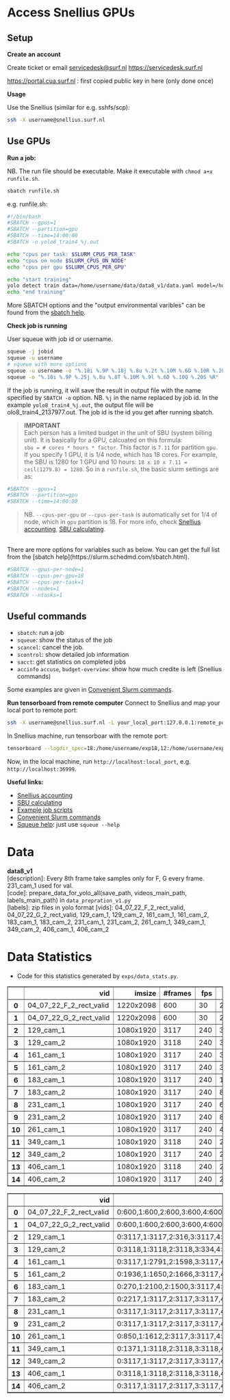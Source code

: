 # Access Snellius GPUs

## Setup 
**Create an account**

Create ticket or email servicedesk@surf.nl
https://servicedesk.surf.nl 

https://portal.cua.surf.nl : first copied public key in here (only done once)

**Usage**

Use the Snellius (similar for e.g. sshfs/scp):
```bash
ssh -X username@snellius.surf.nl
```

## Use GPUs

**Run a job:**

NB. The run file should be executable. Make it executable with `chmod a+x runfile.sh`.
```bash
sbatch runfile.sh
```
e.g. runfile.sh:
```bash
#!/bin/bash
#SBATCH --gpus=1
#SBATCH --partition=gpu
#SBATCH --time=14:00:00
#SBATCH -o yolo8_train4_%j.out

echo "cpus per task: $SLURM_CPUS_PER_TASK"
echo "cpus on node $SLURM_CPUS_ON_NODE"
echo "cpus per gpu $SLURM_CPUS_PER_GPU"

echo "start training"
yolo detect train data=/home/username/data/data8_v1/data.yaml model=/home/username/exp/runs/detect/bgr12/weights/best.pt rect=true imgsz=1920 batch=16 epochs=400 name=bgr cache=true
echo "end training"
```
More SBATCH options and the "output environmental varibles" can be found from the [sbatch help](https://slurm.schedmd.com/sbatch.html). 

**Check job is running**

User squeue with job id or username. 
```bash
squeue -j jobid
squeue -u username
# squeue with more options
squeue -u username -o "%.18i %.9P %.18j %.8u %.2t %.10M %.6D %.10R %.20S %.4p"
squeue -o "%.10i %.9P %.25j %.8u %.8T %.10M %.9l %.6D %.10Q %.20S %R"
```
If the job is running, it will save the result in output file with the name specified by `SBATCH -o` option. NB. `%j` in the name replaced by job id. In the example `yolo8_train4_%j.out`, the output file will be olo8_train4_2137977.out. The job id is the id you get after running sbatch. 

> **IMPORTANT**</br>
Each person has a limited budget in the unit of SBU (system billing unit). It is basically for a GPU, calcuated on this formula: </br>
`sbu = # cores * hours * factor`. This factor is `7.11` for partition `gpu`. If you specify 1 GPU, it is 1/4 node, which has 18 cores. 
For example, the SBU is 1280 for 1 GPU and 10 hours: `18 x 10 x 7.11 = ceil(1279.8) = 1280`. 
So in a `runfile.sh`, the basic slurm settings are as:
```bash
#SBATCH --gpus=1
#SBATCH --partition=gpu
#SBATCH --time=14:00:00
```
> NB. `--cpus-per-gpu` or `--cpus-per-task` is automatically set for 1/4 of node, which in `gpu` partition is 18. For more info, check [Snellius accounting](https://servicedesk.surf.nl/wiki/display/WIKI/Snellius+usage+and+accounting), [SBU calculating](https://servicedesk.surf.nl/wiki/display/WIKI/Estimating+SBUs).

</br>
There are more options for variables such as below. You can get the full list from the [sbatch help](https://slurm.schedmd.com/sbatch.html). 

```bash
#SBATCH --gpus-per-node=1
#SBATCH --cpus-per-gpu=18
#SBATCH --cpus-per-task=1
#SBATCH --nodes=1
#SBATCH --ntasks=1
```


## Useful commands

- `sbatch`: run a job
- `squeue`: show the status of the job
- `scancel`: cancel the job. 
- `scontrol`: show detailed job information
- `sacct`: get statistics on completed jobs
- `accinfo` `accuse`, `budget-overview`: show how much credite is left (Snellius commands)

Some examples are given in [Convenient Slurm commands](https://docs.rc.fas.harvard.edu/kb/convenient-slurm-commands). 

**Run tensorboard from remote computer**
Connect to Snellius and map your local port to remote port:
```bash
ssh -X username@snellius.surf.nl -L your_local_port:127.0.0.1:remote_port
```
In Snellius machine, run tensorboar with the remote port:
```bash
tensorboard --logdir_spec=18:/home/username/exp18,12:/home/username/exp12 --port remote_port # remote_port = 60011
```
Now, in the local machine, run `http://localhost:local_port`, e.g. `http://localhost:36999`. 

**Useful links:**
- [Snellius accounting](https://servicedesk.surf.nl/wiki/display/WIKI/Snellius+usage+and+accounting)
- [SBU calculating](https://servicedesk.surf.nl/wiki/display/WIKI/Estimating+SBUs)
- [Example job scripts](https://servicedesk.surf.nl/wiki/display/WIKI/Example+job+scripts)
- [Convenient Slurm commands](https://docs.rc.fas.harvard.edu/kb/convenient-slurm-commands)
- [Squeue help](https://slurm.schedmd.com/squeue.html): just use `squeue --help`



# Data

**data8_v1** </br>
[description]: Every 8th frame take samples only for F, G every frame. 231_cam_1 used for val. </br>
[code]: prepare_data_for_yolo_all(save_path, videos_main_path, labels_main_path) in `data_prepration_v1.py` </br>
[labels]: zip files in yolo format
[vids]: 04_07_22_F_2_rect_valid, 04_07_22_G_2_rect_valid, 129_cam_1, 129_cam_2, 161_cam_1, 161_cam_2, 183_cam_1, 183_cam_2, 231_cam_1, 231_cam_2, 261_cam_1, 349_cam_1, 349_cam_2, 406_cam_1, 406_cam_2 </br>

 <!-- (#594 images: 2704 x 1520 orig) -> #4092/400 (1024 x 576 train)/(960 x 540 val) -->

# Data Statistics

- Code for this statistics generated by `exps/data_stats.py`.


<table border="1" class="dataframe">
  <thead>
    <tr style="text-align: right;">
      <th></th>
      <th>vid</th>
      <th>imsize</th>
      <th>#frames</th>
      <th>fps</th>
      <th>#dets</th>
      <th>#tracks</th>
    </tr>
  </thead>
  <tbody>
    <tr>
      <th>0</th>
      <td>04_07_22_F_2_rect_valid</td>
      <td>1220x2098</td>
      <td>600</td>
      <td>30</td>
      <td>26413</td>
      <td>46</td>
    </tr>
    <tr>
      <th>1</th>
      <td>04_07_22_G_2_rect_valid</td>
      <td>1220x2098</td>
      <td>600</td>
      <td>30</td>
      <td>22633</td>
      <td>43</td>
    </tr>
    <tr>
      <th>2</th>
      <td>129_cam_1</td>
      <td>1080x1920</td>
      <td>3117</td>
      <td>240</td>
      <td>30201</td>
      <td>15</td>
    </tr>
    <tr>
      <th>3</th>
      <td>129_cam_2</td>
      <td>1080x1920</td>
      <td>3118</td>
      <td>240</td>
      <td>30649</td>
      <td>15</td>
    </tr>
    <tr>
      <th>4</th>
      <td>161_cam_1</td>
      <td>1080x1920</td>
      <td>3117</td>
      <td>240</td>
      <td>35693</td>
      <td>21</td>
    </tr>
    <tr>
      <th>5</th>
      <td>161_cam_2</td>
      <td>1080x1920</td>
      <td>3117</td>
      <td>240</td>
      <td>38349</td>
      <td>23</td>
    </tr>
    <tr>
      <th>6</th>
      <td>183_cam_1</td>
      <td>1080x1920</td>
      <td>3117</td>
      <td>240</td>
      <td>105580</td>
      <td>48</td>
    </tr>
    <tr>
      <th>7</th>
      <td>183_cam_2</td>
      <td>1080x1920</td>
      <td>3117</td>
      <td>240</td>
      <td>86160</td>
      <td>47</td>
    </tr>
    <tr>
      <th>8</th>
      <td>231_cam_1</td>
      <td>1080x1920</td>
      <td>3117</td>
      <td>240</td>
      <td>68671</td>
      <td>32</td>
    </tr>
    <tr>
      <th>9</th>
      <td>231_cam_2</td>
      <td>1080x1920</td>
      <td>3117</td>
      <td>240</td>
      <td>82792</td>
      <td>35</td>
    </tr>
    <tr>
      <th>10</th>
      <td>261_cam_1</td>
      <td>1080x1920</td>
      <td>3117</td>
      <td>240</td>
      <td>46718</td>
      <td>47</td>
    </tr>
    <tr>
      <th>11</th>
      <td>349_cam_1</td>
      <td>1080x1920</td>
      <td>3118</td>
      <td>240</td>
      <td>27195</td>
      <td>10</td>
    </tr>
    <tr>
      <th>12</th>
      <td>349_cam_2</td>
      <td>1080x1920</td>
      <td>3117</td>
      <td>240</td>
      <td>27453</td>
      <td>9</td>
    </tr>
    <tr>
      <th>13</th>
      <td>406_cam_1</td>
      <td>1080x1920</td>
      <td>3118</td>
      <td>240</td>
      <td>27011</td>
      <td>10</td>
    </tr>
    <tr>
      <th>14</th>
      <td>406_cam_2</td>
      <td>1080x1920</td>
      <td>3117</td>
      <td>240</td>
      <td>26554</td>
      <td>10</td>
    </tr>
  </tbody>
</table>


<table border="1" class="dataframe">
  <thead>
    <tr style="text-align: right;">
      <th></th>
      <th>vid</th>
      <th>track_id:track_length</th>
    </tr>
  </thead>
  <tbody>
    <tr>
      <th>0</th>
      <td>04_07_22_F_2_rect_valid</td>
      <td>0:600,1:600,2:600,3:600,4:600,5:600,6:600,7:600,8:600,9:600,10:600,11:600,12:600,13:600,14:600,15:600,16:600,17:600,18:600,19:600,20:600,21:254,22:600,23:600,24:600,25:600,26:600,27:310,28:600,29:600,30:600,31:600,32:600,33:600,34:600,35:600,36:600,37:600,38:600,39:600,40:600,41:600,42:600,43:600,44:599,45:50</td>
    </tr>
    <tr>
      <th>1</th>
      <td>04_07_22_G_2_rect_valid</td>
      <td>0:600,1:600,2:600,3:600,4:600,5:164,6:600,7:600,8:600,9:600,10:600,11:600,12:600,13:600,14:213,15:600,16:600,17:600,18:600,19:600,20:600,21:600,22:600,23:600,24:600,25:586,26:600,27:600,28:600,29:600,30:600,31:570,32:600,33:600,34:600,35:600,36:600,37:536,38:443,39:321,40:270,41:164,42:134</td>
    </tr>
    <tr>
      <th>2</th>
      <td>129_cam_1</td>
      <td>0:3117,1:3117,2:316,3:3117,4:3117,5:3117,6:3117,7:3117,8:3117,9:1075,10:1473,11:1101,12:848,13:251,14:201</td>
    </tr>
    <tr>
      <th>3</th>
      <td>129_cam_2</td>
      <td>0:3118,1:3118,2:3118,3:334,4:3118,5:3118,6:3118,7:3118,8:3118,9:1064,10:1509,11:1202,12:844,13:551,14:201</td>
    </tr>
    <tr>
      <th>4</th>
      <td>161_cam_1</td>
      <td>0:3117,1:2791,2:1598,3:3117,4:2719,5:2507,6:2563,7:550,8:3117,9:1833,10:3117,11:3117,12:2077,13:322,14:1080,15:668,16:261,17:423,18:319,19:272,20:125</td>
    </tr>
    <tr>
      <th>5</th>
      <td>161_cam_2</td>
      <td>0:1936,1:1650,2:1666,3:3117,4:810,5:3117,6:2496,7:506,8:3117,9:3117,10:3117,11:1709,12:1733,13:800,14:1548,15:2090,16:937,17:1285,18:837,19:961,20:684,21:665,22:451</td>
    </tr>
    <tr>
      <th>6</th>
      <td>183_cam_1</td>
      <td>0:270,1:2100,2:1500,3:3117,4:3117,5:3117,6:3117,7:3117,8:3117,9:3117,10:3117,11:3117,12:3117,13:3117,14:3117,15:3117,16:3117,17:2070,18:3117,19:3117,20:3117,21:3117,22:3117,23:2565,24:2505,25:1974,26:3117,27:3117,28:1607,29:2666,30:3117,31:3117,32:1320,33:1613,34:1989,35:1947,36:1286,37:1228,38:944,39:804,40:709,41:702,42:688,43:686,44:684,45:682,46:681,47:669</td>
    </tr>
    <tr>
      <th>7</th>
      <td>183_cam_2</td>
      <td>0:2217,1:3117,2:3117,3:3117,4:2047,5:3117,6:3117,7:2013,8:3117,9:3117,10:3117,11:2520,12:2567,13:3117,14:3117,15:3117,16:1917,17:3117,18:3117,19:3117,20:3117,21:1533,22:3117,23:3117,24:1053,25:3117,26:266,27:480,28:270,29:1854,30:1794,31:323,32:1104,33:767,34:714,35:696,36:134,37:683,38:677,39:675,40:674,41:671,42:654,43:516,44:467,45:437,46:331</td>
    </tr>
    <tr>
      <th>8</th>
      <td>231_cam_1</td>
      <td>0:3117,1:3117,2:3117,3:3117,4:3117,5:3117,6:3117,7:3117,8:3117,9:1920,10:1139,11:3117,12:3117,13:3117,14:3117,15:2946,16:1019,17:3057,18:3055,19:296,20:215,21:2782,22:2722,23:2542,24:414,25:2422,26:836,27:1458,28:670,29:425,30:176,31:56</td>
    </tr>
    <tr>
      <th>9</th>
      <td>231_cam_2</td>
      <td>0:3117,1:3117,2:3117,3:3117,4:3117,5:3117,6:3117,7:3117,8:1852,9:776,10:3117,11:3117,12:3117,13:3117,14:3117,15:3117,16:3117,17:1453,18:3117,19:3117,20:3117,21:210,22:3117,23:2924,24:3117,25:3027,26:2769,27:2679,28:2581,29:445,30:210,31:522,32:539,33:404,34:61</td>
    </tr>
    <tr>
      <th>10</th>
      <td>261_cam_1</td>
      <td>0:850,1:1612,2:3117,3:3117,4:2543,5:1240,6:120,7:1030,8:1618,9:120,10:3117,11:2658,12:180,13:377,14:650,15:2950,16:3117,17:1658,18:230,19:1128,20:1685,21:929,22:746,23:171,24:685,25:680,26:644,27:671,28:670,29:661,30:378,31:655,32:654,33:163,34:651,35:647,36:641,37:638,38:629,39:624,40:620,41:490,42:90,43:331,44:231,45:211,46:91</td>
    </tr>
    <tr>
      <th>11</th>
      <td>349_cam_1</td>
      <td>0:1371,1:3118,2:3118,3:3118,4:3118,5:3118,6:3118,7:2918,8:2619,9:1579</td>
    </tr>
    <tr>
      <th>12</th>
      <td>349_cam_2</td>
      <td>0:3117,1:3117,2:3117,3:3117,4:3117,5:3117,6:3117,7:3117,8:2517</td>
    </tr>
    <tr>
      <th>13</th>
      <td>406_cam_1</td>
      <td>0:3118,1:3118,2:3118,3:3118,4:3118,5:3118,6:3118,7:524,8:3118,9:1543</td>
    </tr>
    <tr>
      <th>14</th>
      <td>406_cam_2</td>
      <td>0:3117,1:3117,2:3117,3:3117,4:3117,5:701,6:3117,7:3117,8:3117,9:917</td>
    </tr>
  </tbody>
</table>